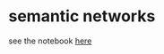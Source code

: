# semantic networks

see the notebook [here](http://nbviewer.jupyter.org/github/bergelsonlab/semspace/blob/master/word_learning.ipynb)
